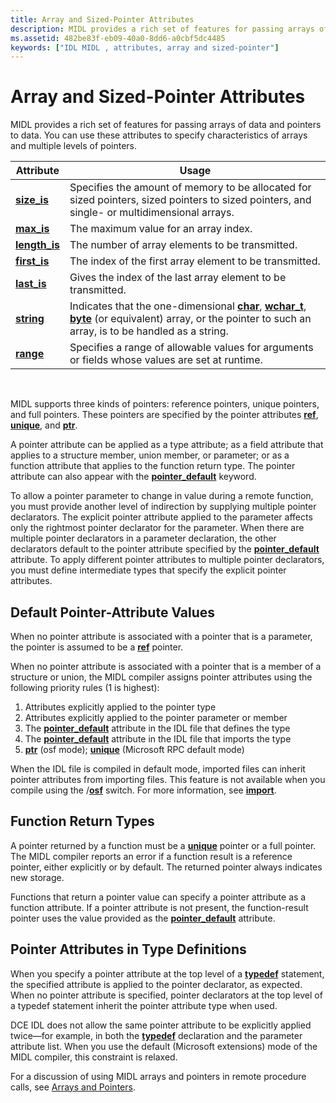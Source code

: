 ```yaml
---
title: Array and Sized-Pointer Attributes
description: MIDL provides a rich set of features for passing arrays of data and pointers to data. You can use these attributes to specify characteristics of arrays and multiple levels of pointers.
ms.assetid: 482be83f-eb09-40a0-8dd6-a0cbf5dc4485
keywords: ["IDL MIDL , attributes, array and sized-pointer"]
---
```


# Array and Sized-Pointer Attributes

MIDL provides a rich set of features for passing arrays of data and pointers to data. You can use these attributes to specify characteristics of arrays and multiple levels of pointers.



| Attribute                       | Usage                                                                                                                                                                                                |
|---------------------------------|------------------------------------------------------------------------------------------------------------------------------------------------------------------------------------------------------|
| [**size\_is**](size-is.md)     | Specifies the amount of memory to be allocated for sized pointers, sized pointers to sized pointers, and single- or multidimensional arrays.                                                         |
| [**max\_is**](max-is.md)       | The maximum value for an array index.                                                                                                                                                                |
| [**length\_is**](length-is.md) | The number of array elements to be transmitted.                                                                                                                                                      |
| [**first\_is**](first-is.md)   | The index of the first array element to be transmitted.                                                                                                                                              |
| [**last\_is**](last-is.md)     | Gives the index of the last array element to be transmitted.                                                                                                                                         |
| [**string**](string.md)        | Indicates that the one-dimensional [**char**](char-idl.md), [**wchar\_t**](wchar-t.md), [**byte**](byte.md) (or equivalent) array, or the pointer to such an array, is to be handled as a string. |
| [**range**](range.md)          | Specifies a range of allowable values for arguments or fields whose values are set at runtime.                                                                                                       |



 

MIDL supports three kinds of pointers: reference pointers, unique pointers, and full pointers. These pointers are specified by the pointer attributes [**ref**](ref.md), [**unique**](unique.md), and [**ptr**](ptr.md).

A pointer attribute can be applied as a type attribute; as a field attribute that applies to a structure member, union member, or parameter; or as a function attribute that applies to the function return type. The pointer attribute can also appear with the [**pointer\_default**](pointer-default.md) keyword.

To allow a pointer parameter to change in value during a remote function, you must provide another level of indirection by supplying multiple pointer declarators. The explicit pointer attribute applied to the parameter affects only the rightmost pointer declarator for the parameter. When there are multiple pointer declarators in a parameter declaration, the other declarators default to the pointer attribute specified by the [**pointer\_default**](pointer-default.md) attribute. To apply different pointer attributes to multiple pointer declarators, you must define intermediate types that specify the explicit pointer attributes.

## Default Pointer-Attribute Values

When no pointer attribute is associated with a pointer that is a parameter, the pointer is assumed to be a [**ref**](ref.md) pointer.

When no pointer attribute is associated with a pointer that is a member of a structure or union, the MIDL compiler assigns pointer attributes using the following priority rules (1 is highest):

1.  Attributes explicitly applied to the pointer type
2.  Attributes explicitly applied to the pointer parameter or member
3.  The [**pointer\_default**](pointer-default.md) attribute in the IDL file that defines the type
4.  The [**pointer\_default**](pointer-default.md) attribute in the IDL file that imports the type
5.  [**ptr**](ptr.md) (osf mode); [**unique**](unique.md) (Microsoft RPC default mode)

When the IDL file is compiled in default mode, imported files can inherit pointer attributes from importing files. This feature is not available when you compile using the /[**osf**](-osf.md) switch. For more information, see [**import**](import.md).

## Function Return Types

A pointer returned by a function must be a [**unique**](unique.md) pointer or a full pointer. The MIDL compiler reports an error if a function result is a reference pointer, either explicitly or by default. The returned pointer always indicates new storage.

Functions that return a pointer value can specify a pointer attribute as a function attribute. If a pointer attribute is not present, the function-result pointer uses the value provided as the [**pointer\_default**](pointer-default.md) attribute.

## Pointer Attributes in Type Definitions

When you specify a pointer attribute at the top level of a [**typedef**](typedef.md) statement, the specified attribute is applied to the pointer declarator, as expected. When no pointer attribute is specified, pointer declarators at the top level of a typedef statement inherit the pointer attribute type when used.

DCE IDL does not allow the same pointer attribute to be explicitly applied twice—for example, in both the [**typedef**](typedef.md) declaration and the parameter attribute list. When you use the default (Microsoft extensions) mode of the MIDL compiler, this constraint is relaxed.

For a discussion of using MIDL arrays and pointers in remote procedure calls, see [Arrays and Pointers](https://msdn.microsoft.com/library/windows/desktop/aa373540).

 

 





